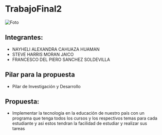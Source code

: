 # TrabajoFinal2

![Foto](https://4.bp.blogspot.com/--8VElIPId5k/WXjRPqZ4M7I/AAAAAAAAexQ/I1XfeZiyqa0sejbTw-NoDvpQ5kQXvZCVwCLcBGAs/s1600/cara%2B9.png¿)

## Integrantes:
* NAYHELI ALEXANDRA CAHUAZA HUAMAN
* STEVE HARRIS MORAN JAICO
* FRANCESCO DEL PIERO SANCHEZ SOLDEVILLA

## Pilar para la propuesta
* Pilar de Investigación y Desarrollo

## Propuesta:
* Implementar la tecnologia en la educación de nuestro país con un programa que tenga todos los cursos y los respectivos temas para cada estudiante y asi estos tendran la facilidad de estudiar y realizar sus tareas
